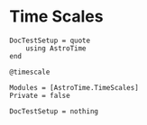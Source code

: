 # Time Scales

```@meta
DocTestSetup = quote
    using AstroTime
end
```

```@docs
@timescale
```

```@autodocs
Modules = [AstroTime.TimeScales]
Private = false
```

```@meta
DocTestSetup = nothing
```

